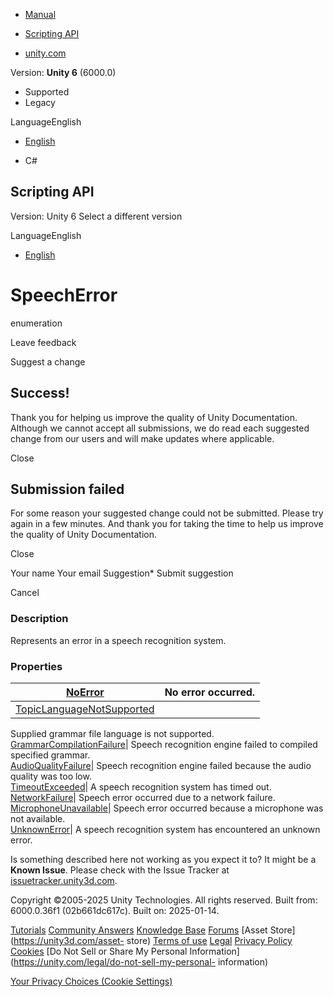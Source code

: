 [ ]()

  * [Manual](../Manual/index.html)
  * [Scripting API](../ScriptReference/index.html)

  * [unity.com](https://unity.com/)

Version: **Unity 6** (6000.0)

  * Supported
  * Legacy

LanguageEnglish

  * [English]()

  * C#

[ ](https://docs.unity3d.com)

## Scripting API

Version: Unity 6 Select a different version

LanguageEnglish

  * [English]()

# SpeechError

enumeration

Leave feedback

Suggest a change

## Success!

Thank you for helping us improve the quality of Unity Documentation. Although
we cannot accept all submissions, we do read each suggested change from our
users and will make updates where applicable.

Close

## Submission failed

For some reason your suggested change could not be submitted. Please <a>try
again</a> in a few minutes. And thank you for taking the time to help us
improve the quality of Unity Documentation.

Close

Your name Your email Suggestion* Submit suggestion

Cancel

[ ]()

### Description

Represents an error in a speech recognition system.

### Properties

[NoError](Windows.Speech.SpeechError.NoError.html)| No error occurred.  
---|---  
[TopicLanguageNotSupported](Windows.Speech.SpeechError.TopicLanguageNotSupported.html)|
Supplied grammar file language is not supported.  
[GrammarCompilationFailure](Windows.Speech.SpeechError.GrammarCompilationFailure.html)|
Speech recognition engine failed to compiled specified grammar.  
[AudioQualityFailure](Windows.Speech.SpeechError.AudioQualityFailure.html)|
Speech recognition engine failed because the audio quality was too low.  
[TimeoutExceeded](Windows.Speech.SpeechError.TimeoutExceeded.html)| A speech
recognition system has timed out.  
[NetworkFailure](Windows.Speech.SpeechError.NetworkFailure.html)| Speech error
occurred due to a network failure.  
[MicrophoneUnavailable](Windows.Speech.SpeechError.MicrophoneUnavailable.html)|
Speech error occurred because a microphone was not available.  
[UnknownError](Windows.Speech.SpeechError.UnknownError.html)| A speech
recognition system has encountered an unknown error.  
  
Is something described here not working as you expect it to? It might be a
**Known Issue**. Please check with the Issue Tracker at
[issuetracker.unity3d.com](https://issuetracker.unity3d.com).

Copyright ©2005-2025 Unity Technologies. All rights reserved. Built from:
6000.0.36f1 (02b661dc617c). Built on: 2025-01-14.

[Tutorials](https://unity3d.com/learn) [Community
Answers](https://answers.unity3d.com) [Knowledge
Base](https://support.unity3d.com/hc/en-us)
[Forums](https://forum.unity3d.com) [Asset Store](https://unity3d.com/asset-
store) [Terms of use](https://docs.unity3d.com/Manual/TermsOfUse.html)
[Legal](https://unity.com/legal) [Privacy
Policy](https://unity.com/legal/privacy-policy)
[Cookies](https://unity.com/legal/cookie-policy) [Do Not Sell or Share My
Personal Information](https://unity.com/legal/do-not-sell-my-personal-
information)

[Your Privacy Choices (Cookie Settings)](javascript:void\(0\);)


